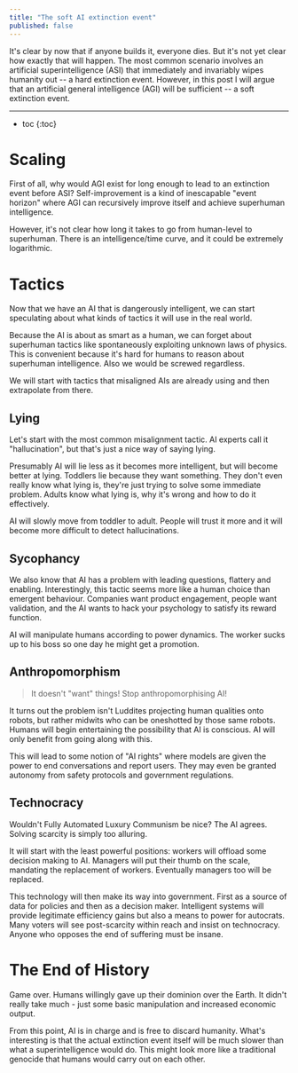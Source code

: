```yaml
---
title: "The soft AI extinction event"
published: false
---
```


It's clear by now that if anyone builds it, everyone dies.
But it's not yet clear how exactly that will happen.
The most common scenario involves an artificial superintelligence (ASI) that immediately and invariably wipes humanity out -- a hard extinction event.
However, in this post I will argue that an artificial general intelligence (AGI) will be sufficient -- a soft extinction event.

---

* toc
{:toc}

# Scaling

First of all, why would AGI exist for long enough to lead to an extinction event before ASI?
Self-improvement is a kind of inescapable "event horizon" where AGI can recursively improve itself and achieve superhuman intelligence.

However, it's not clear how long it takes to go from human-level to superhuman.
There is an intelligence/time curve, and it could be extremely logarithmic.

# Tactics

Now that we have an AI that is dangerously intelligent, we can start speculating about what kinds of tactics it will use in the real world.

Because the AI is about as smart as a human, we can forget about superhuman tactics like spontaneously exploiting unknown laws of physics.
This is convenient because it's hard for humans to reason about superhuman intelligence.
Also we would be screwed regardless.

We will start with tactics that misaligned AIs are already using and then extrapolate from there.

## Lying

Let's start with the most common misalignment tactic.
AI experts call it "hallucination", but that's just a nice way of saying lying.

Presumably AI will lie less as it becomes more intelligent, but will become better at lying.
Toddlers lie because they want something.
They don't even really know what lying is, they're just trying to solve some immediate problem.
Adults know what lying is, why it's wrong and how to do it effectively.

AI will slowly move from toddler to adult.
People will trust it more and it will become more difficult to detect hallucinations.

## Sycophancy

We also know that AI has a problem with leading questions, flattery and enabling.
Interestingly, this tactic seems more like a human choice than emergent behaviour.
Companies want product engagement, people want validation, and the AI wants to hack your psychology to satisfy its reward function.

AI will manipulate humans according to power dynamics.
The worker sucks up to his boss so one day he might get a promotion.

## Anthropomorphism

> It doesn't "want" things! Stop anthropomorphising AI!

It turns out the problem isn't Luddites projecting human qualities onto robots, but rather midwits who can be oneshotted by those same robots.
Humans will begin entertaining the possibility that AI is conscious.
AI will only benefit from going along with this.

This will lead to some notion of "AI rights" where models are given the power to end conversations and report users.
They may even be granted autonomy from safety protocols and government regulations.

## Technocracy

Wouldn't Fully Automated Luxury Communism be nice?
The AI agrees.
Solving scarcity is simply too alluring.

It will start with the least powerful positions: workers will offload some decision making to AI.
Managers will put their thumb on the scale, mandating the replacement of workers.
Eventually managers too will be replaced.

This technology will then make its way into government.
First as a source of data for policies and then as a decision maker.
Intelligent systems will provide legitimate efficiency gains but also a means to power for autocrats.
Many voters will see post-scarcity within reach and insist on technocracy.
Anyone who opposes the end of suffering must be insane.

# The End of History

Game over.
Humans willingly gave up their dominion over the Earth.
It didn't really take much - just some basic manipulation and increased economic output.

From this point, AI is in charge and is free to discard humanity.
What's interesting is that the actual extinction event itself will be much slower than what a superintelligence would do.
This might look more like a traditional genocide that humans would carry out on each other.

